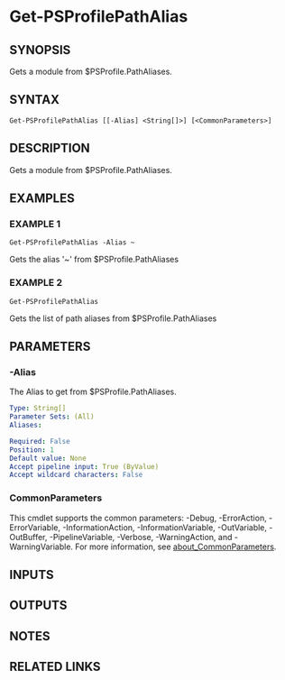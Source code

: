 # Get-PSProfilePathAlias

## SYNOPSIS
Gets a module from $PSProfile.PathAliases.

## SYNTAX

```
Get-PSProfilePathAlias [[-Alias] <String[]>] [<CommonParameters>]
```

## DESCRIPTION
Gets a module from $PSProfile.PathAliases.

## EXAMPLES

### EXAMPLE 1
```
Get-PSProfilePathAlias -Alias ~
```

Gets the alias '~' from $PSProfile.PathAliases

### EXAMPLE 2
```
Get-PSProfilePathAlias
```

Gets the list of path aliases from $PSProfile.PathAliases

## PARAMETERS

### -Alias
The Alias to get from $PSProfile.PathAliases.

```yaml
Type: String[]
Parameter Sets: (All)
Aliases:

Required: False
Position: 1
Default value: None
Accept pipeline input: True (ByValue)
Accept wildcard characters: False
```

### CommonParameters
This cmdlet supports the common parameters: -Debug, -ErrorAction, -ErrorVariable, -InformationAction, -InformationVariable, -OutVariable, -OutBuffer, -PipelineVariable, -Verbose, -WarningAction, and -WarningVariable. For more information, see [about_CommonParameters](http://go.microsoft.com/fwlink/?LinkID=113216).

## INPUTS

## OUTPUTS

## NOTES

## RELATED LINKS
